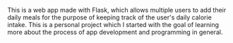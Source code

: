 This is a web app made with Flask, which allows multiple users to add their daily meals for the purpose of keeping track of the user's daily calorie intake. This is a personal project which I started with the goal of learning more about the process of app development and programming in general.
